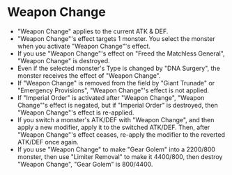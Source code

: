 # Weapon Change

*   "Weapon Change" applies to the current ATK & DEF.
*   "Weapon Change"'s effect targets 1 monster. You select the monster when you activate "Weapon Change"'s effect.
*   If you use "Weapon Change"'s effect on "Freed the Matchless General", "Weapon Change" is destroyed.
*   Even if the selected monster's Type is changed by "DNA Surgery", the monster receives the effect of "Weapon Change".
*   If "Weapon Change" is removed from the field by "Giant Trunade" or "Emergency Provisions", "Weapon Change"'s effect is not applied.
*   If "Imperial Order" is activated after "Weapon Change", "Weapon Change"'s effect is negated, but if "Imperial Order" is destroyed, then "Weapon Change"'s effect is re-applied.
*   If you switch a monster's ATK/DEF with "Weapon Change", and then apply a new modifier, apply it to the switched ATK/DEF. Then, after "Weapon Change"'s effect ceases, re-apply the modifier to the reverted ATK/DEF once again.
*   If you use "Weapon Change" to make "Gear Golem" into a 2200/800 monster, then use "Limiter Removal" to make it 4400/800, then destroy "Weapon Change", "Gear Golem" is 800/4400.
